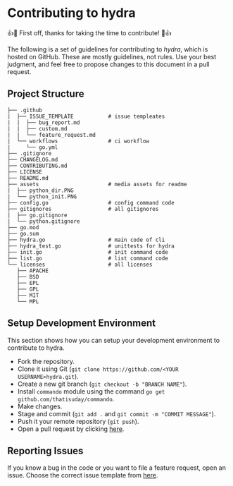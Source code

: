 # Contributing to hydra

👍🎉 First off, thanks for taking the time to contribute! 🎉👍

The following is a set of guidelines for contributing to *hydra*, which is hosted on GitHub. These are mostly guidelines, not rules. Use your best judgment, and feel free to propose changes to this document in a pull request.


## Project Structure
```
├── .github
|  ├── ISSUE_TEMPLATE           # issue templeates
|  |  ├── bug_report.md
|  |  ├── custom.md
|  |  └── feature_request.md
|  └── workflows                # ci workflow
|     └── go.yml
├── .gitignore
├── CHANGELOG.md
├── CONTRIBUTING.md
├── LICENSE
├── README.md
├── assets                      # media assets for readme
|  ├── python_dir.PNG
|  └── python_init.PNG
├── config.go                   # config command code
├── gitignores                  # all gitignores
|  ├── go.gitignore
|  └── python.gitignore
├── go.mod
├── go.sum
├── hydra.go                    # main code of cli
├── hydra_test.go               # unittests for hydra
├── init.go                     # init command code
├── list.go                     # list command code
└── licenses                    # all licenses
   ├── APACHE
   ├── BSD
   ├── EPL
   ├── GPL
   ├── MIT
   └── MPL
```

## Setup Development Environment
This section shows how you can setup your development environment to contribute to hydra.

- Fork the repository.
- Clone it using Git (`git clone https://github.com/<YOUR USERNAME>hydra.git`).
- Create a new git branch (`git checkout -b "BRANCH NAME"`).
- Install `commando` module using the command `go get github.com/thatisuday/commando`.
- Make changes.
- Stage and commit (`git add .` and `git commit -m "COMMIT MESSAGE"`).
- Push it your remote repository (`git push`).
- Open a pull request by clicking [here](https://github.com/Shravan-1908/hydra/compare).

## Reporting Issues
If you know a bug in the code or you want to file a feature request, open an issue.
Choose the correct issue template from [here](https://github.com/Shravan-1908/hydra/issues/new/choose).